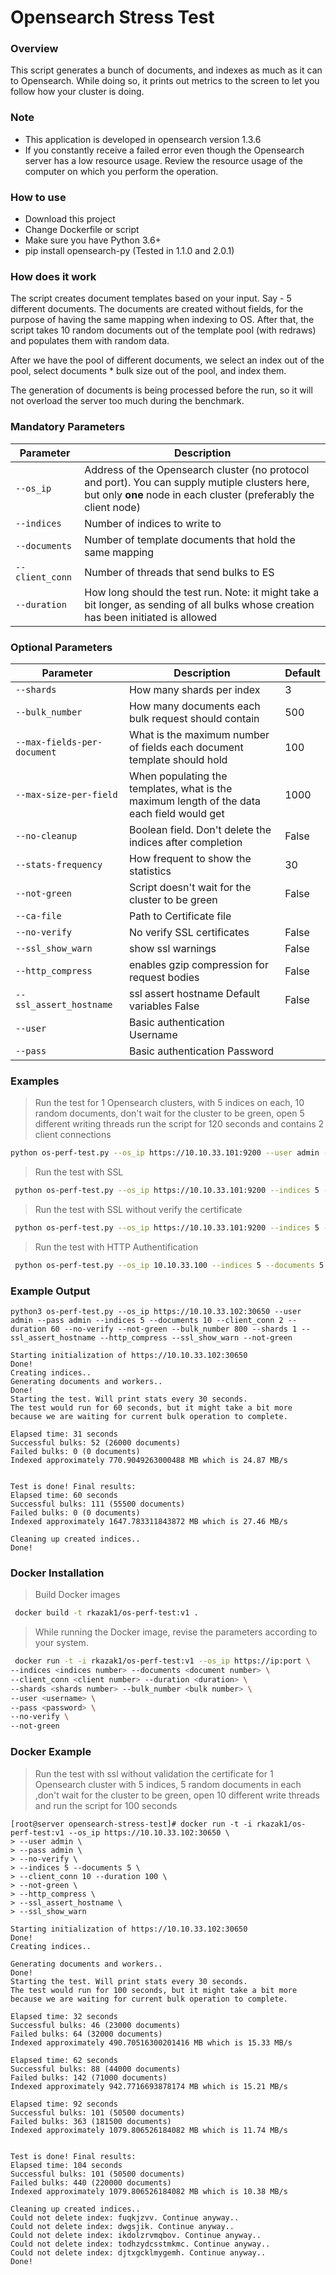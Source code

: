 # Opensearch Stress Test

### Overview
This script generates a bunch of documents, and indexes as much as it can to Opensearch. While doing so, it prints out metrics to the screen to let you follow how your cluster is doing. 

### Note
* This application is developed in opensearch version 1.3.6
* If you constantly receive a failed error even though the Opensearch server has a low resource usage. Review the resource usage of the computer on which you perform the operation.

### How to use
* Download this project
* Change Dockerfile or script
* Make sure you have Python 3.6+
* pip install opensearch-py (Tested in 1.1.0 and 2.0.1)


### How does it work
The script creates document templates based on your input. Say - 5 different documents.
The documents are created without fields, for the purpose of having the same mapping when indexing to OS.
After that, the script takes 10 random documents out of the template pool (with redraws) and populates them with random data.

After we have the pool of different documents, we select an index out of the pool, select documents * bulk size out of the pool, and index them.

The generation of documents is being processed before the run, so it will not overload the server too much during the benchmark.

### Mandatory Parameters
| Parameter | Description |
| --- | --- |
| `--os_ip` | Address of the Opensearch cluster (no protocol and port). You can supply mutiple clusters here, but only **one** node in each cluster (preferably the client node) |
| `--indices` | Number of indices to write to |
| `--documents` | Number of template documents that hold the same mapping |
| ` --client_conn `   | Number of threads that send bulks to ES |
| `--duration` | How long should the test run. Note: it might take a bit longer, as sending of all bulks whose creation has been initiated is allowed |


### Optional Parameters
| Parameter | Description | Default
| --- | --- | --- |
| `--shards` | How many shards per index |3|
| `--bulk_number` | How many documents each bulk request should contain |500|
| `--max-fields-per-document` | What is the maximum number of fields each document template should hold |100|
| `--max-size-per-field` | When populating the templates, what is the maximum length of the data each field would get |1000|
| `--no-cleanup` | Boolean field. Don't delete the indices after completion |False|
| `--stats-frequency` | How frequent to show the statistics |30|
| `--not-green` | Script doesn't wait for the cluster to be green |False|
| `--ca-file` | Path to Certificate file ||
| `--no-verify` | No verify SSL certificates|False|
|`--ssl_show_warn` | show ssl warnings|False|
|`--http_compress` | enables gzip compression for request bodies|False|
|`--ssl_assert_hostname` | ssl assert hostname Default variables False|False|
| `--user` | Basic authentication Username ||
| `--pass` | Basic authentication Password ||




### Examples
> Run the test for 1 Opensearch clusters, with 5 indices on each, 10 random documents, don't wait for the cluster to be green, open 5 different writing threads run the script for 120 seconds and contains 2 client connections
```bash
python os-perf-test.py --os_ip https://10.10.33.101:9200 --user admin --pass admin --indices 5 --documents 10 --client_conn 2 --duration 60 --no-verify --not-green --bulk_number 800 --shards 1 --ssl_assert_hostname --http_compress --ssl_show_warn --not-green
```

> Run the test with SSL
```bash
 python os-perf-test.py --os_ip https://10.10.33.101:9200 --indices 5 --documents 5 --client_conn 2  --seconds 120 --ca-file /path/ca.pem
```

> Run the test with SSL without verify the certificate
```bash
 python os-perf-test.py --os_ip https://10.10.33.101:9200 --indices 5 --documents 5 --client_conn 1 --seconds 120 --no-verify
```

> Run the test with HTTP Authentification
```bash
 python os-perf-test.py --os_ip 10.10.33.100 --indices 5 --documents 5 --client_conn 1 --seconds 120 --user admin --pass admin
```

### Example Output
```
python3 os-perf-test.py --os_ip https://10.10.33.102:30650 --user admin --pass admin --indices 5 --documents 10 --client_conn 2 --duration 60 --no-verify --not-green --bulk_number 800 --shards 1 --ssl_assert_hostname --http_compress --ssl_show_warn --not-green

Starting initialization of https://10.10.33.102:30650
Done!
Creating indices..
Generating documents and workers..
Done!
Starting the test. Will print stats every 30 seconds.
The test would run for 60 seconds, but it might take a bit more because we are waiting for current bulk operation to complete.

Elapsed time: 31 seconds
Successful bulks: 52 (26000 documents)
Failed bulks: 0 (0 documents)
Indexed approximately 770.9049263000488 MB which is 24.87 MB/s


Test is done! Final results:
Elapsed time: 60 seconds
Successful bulks: 111 (55500 documents)
Failed bulks: 0 (0 documents)
Indexed approximately 1647.783311843872 MB which is 27.46 MB/s

Cleaning up created indices..
Done!
```


### Docker Installation

> Build Docker images
```bash
 docker build -t rkazak1/os-perf-test:v1 .
```
> While running the Docker image, revise the parameters according to your system.
```bash
 docker run -t -i rkazak1/os-perf-test:v1 --os_ip https://ip:port \
--indices <indices number> --documents <document number> \
--client_conn <client number> --duration <duration> \
--shards <shards number> --bulk_number <bulk number> \
--user <username> \
--pass <password> \
--no-verify \
--not-green
```


### Docker Example
> Run the test with ssl without validation the certificate for 1 Opensearch cluster with 5 indices, 5 random documents  in each ,don't wait for the cluster to be green, open 10 different write threads and run the script for 100 seconds
````
[root@server opensearch-stress-test]# docker run -t -i rkazak1/os-perf-test:v1 --os_ip https://10.10.33.102:30650 \
> --user admin \
> --pass admin \
> --no-verify \
> --indices 5 --documents 5 \
> --client_conn 10 --duration 100 \
> --not-green \
> --http_compress \
> --ssl_assert_hostname \
> --ssl_show_warn

Starting initialization of https://10.10.33.102:30650
Done!
Creating indices..

Generating documents and workers..
Done!
Starting the test. Will print stats every 30 seconds.
The test would run for 100 seconds, but it might take a bit more because we are waiting for current bulk operation to complete.

Elapsed time: 32 seconds
Successful bulks: 46 (23000 documents)
Failed bulks: 64 (32000 documents)
Indexed approximately 490.70516300201416 MB which is 15.33 MB/s

Elapsed time: 62 seconds
Successful bulks: 88 (44000 documents)
Failed bulks: 142 (71000 documents)
Indexed approximately 942.7716693878174 MB which is 15.21 MB/s

Elapsed time: 92 seconds
Successful bulks: 101 (50500 documents)
Failed bulks: 363 (181500 documents)
Indexed approximately 1079.806526184082 MB which is 11.74 MB/s


Test is done! Final results:
Elapsed time: 104 seconds
Successful bulks: 101 (50500 documents)
Failed bulks: 440 (220000 documents)
Indexed approximately 1079.806526184082 MB which is 10.38 MB/s

Cleaning up created indices..
Could not delete index: fuqkjzvv. Continue anyway..
Could not delete index: dwgsjik. Continue anyway..
Could not delete index: ikdolzrvmqbov. Continue anyway..
Could not delete index: todhzydcsstmkmc. Continue anyway..
Could not delete index: djtxgcklmygemh. Continue anyway..
Done!